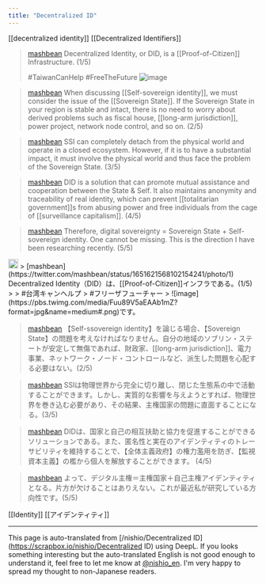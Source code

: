```yaml
---
title: "Decentralized ID"
---
```


[[decentralized identity]]
[[Decentralized Identifiers]]

> [mashbean](https://twitter.com/mashbean/status/1651621568102154241/photo/1) Decentralized Identity, or DID, is a [[Proof-of-Citizen]] Infrastructure. (1/5)
>
>  #TaiwanCanHelp
>  #FreeTheFuture
>  ![image](https://pbs.twimg.com/media/Fuu89V5aEAAb1mZ?format=jpg&name=medium#.png)

> [mashbean](https://twitter.com/mashbean/status/1651621681012822018) When discussing [[Self-sovereign identity]], we must consider the issue of the [[Sovereign State]]. If the Sovereign State in your region is stable and intact, there is no need to worry about derived problems such as fiscal house, [[long-arm jurisdiction]], power project, network node control, and so on. (2/5)

> [mashbean](https://twitter.com/mashbean/status/1651621715032813568) SSI can completely detach from the physical world and operate in a closed ecosystem. However, if it is to have a substantial impact, it must involve the physical world and thus face the problem of the Sovereign State. (3/5)

> [mashbean](https://twitter.com/mashbean/status/1651621755314925568) DID is a solution that can promote mutual assistance and cooperation between the State & Self. It also maintains anonymity and traceability of real identity, which can prevent [[totalitarian government]]s from abusing power and free individuals from the cage of [[surveillance capitalism]]. (4/5)

> [mashbean](https://twitter.com/mashbean/status/1651621802039451648) Therefore, digital sovereignty = Sovereign State + Self-sovereign identity. One cannot be missing. This is the direction I have been researching recently. (5/5)

<img src='https://scrapbox.io/api/pages/nishio-en/enjabelow/icon' alt='enjabelow.icon' height="19.5"/>
> [mashbean](https://twitter.com/mashbean/status/1651621568102154241/photo/1) Decentralized Identity（DID）は、[[Proof-of-Citizen]]インフラである。(1/5)
>
>  #台湾キャンヘルプ
>  #フリーザフューチャー
>  ![image](https://pbs.twimg.com/media/Fuu89V5aEAAb1mZ?format=jpg&name=medium#.png)です。

> [mashbean](https://twitter.com/mashbean/status/1651621681012822018) 【Self-ssovereign identity】を論じる場合、【Sovereign State】の問題を考えなければなりません。自分の地域のソブリン・ステートが安定して無傷であれば、財政家、[[long-arm jurisdiction]]、電力事業、ネットワーク・ノード・コントロールなど、派生した問題を心配する必要はない。(2/5)

> [mashbean](https://twitter.com/mashbean/status/1651621715032813568) SSIは物理世界から完全に切り離し、閉じた生態系の中で活動することができます。しかし、実質的な影響を与えようとすれば、物理世界を巻き込む必要があり、その結果、主権国家の問題に直面することになる。(3/5)

> [mashbean](https://twitter.com/mashbean/status/1651621755314925568) DIDは、国家と自己の相互扶助と協力を促進することができるソリューションである。また、匿名性と実在のアイデンティティのトレーサビリティを維持することで、【全体主義政府】の権力濫用を防ぎ、【監視資本主義】の檻から個人を解放することができます。 (4/5)

> [mashbean](https://twitter.com/mashbean/status/1651621802039451648) よって、デジタル主権＝主権国家＋自己主権アイデンティティとなる。片方が欠けることはありえない。これが最近私が研究している方向性です。(5/5)

[[Identity]]
[[アイデンティティ]]

---
This page is auto-translated from [/nishio/Decentralized ID](https://scrapbox.io/nishio/Decentralized ID) using DeepL. If you looks something interesting but the auto-translated English is not good enough to understand it, feel free to let me know at [@nishio_en](https://twitter.com/nishio_en). I'm very happy to spread my thought to non-Japanese readers.
